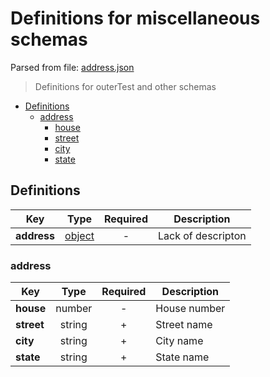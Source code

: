# __Definitions for miscellaneous schemas__
Parsed from file: [address.json](https://github.com/McCastles/JMC/blob/master/examples/outer/definitions/address.json)

> Definitions for outerTest and other schemas
* [Definitions](#definitions)
	* [address](#address)
		* [house](#address)
		* [street](#address)
		* [city](#address)
		* [state](#address)
## __Definitions__

|Key|Type|Required|Description|
|-|:-:|:-:|-|
|__address__|[object](#address)|-|Lack of descripton|
### __address__

|Key|Type|Required|Description|
|-|:-:|:-:|-|
|__house__|number|-|House number|
|__street__|string|+|Street name|
|__city__|string|+|City name|
|__state__|string|+|State name|